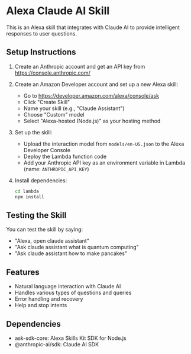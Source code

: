# Alexa Claude AI Skill

This is an Alexa skill that integrates with Claude AI to provide intelligent responses to user questions.

## Setup Instructions

1. Create an Anthropic account and get an API key from https://console.anthropic.com/

2. Create an Amazon Developer account and set up a new Alexa skill:
   - Go to https://developer.amazon.com/alexa/console/ask
   - Click "Create Skill"
   - Name your skill (e.g., "Claude Assistant")
   - Choose "Custom" model
   - Select "Alexa-hosted (Node.js)" as your hosting method

3. Set up the skill:
   - Upload the interaction model from `models/en-US.json` to the Alexa Developer Console
   - Deploy the Lambda function code
   - Add your Anthropic API key as an environment variable in Lambda (name: `ANTHROPIC_API_KEY`)

4. Install dependencies:
   ```bash
   cd lambda
   npm install
   ```

## Testing the Skill

You can test the skill by saying:
- "Alexa, open claude assistant"
- "Ask claude assistant what is quantum computing"
- "Ask claude assistant how to make pancakes"

## Features

- Natural language interaction with Claude AI
- Handles various types of questions and queries
- Error handling and recovery
- Help and stop intents

## Dependencies

- ask-sdk-core: Alexa Skills Kit SDK for Node.js
- @anthropic-ai/sdk: Claude AI SDK
